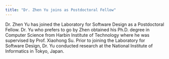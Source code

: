 ```yaml
---
title: "Dr. Zhen Yu joins as Postdoctoral Fellow"
---
```


Dr. Zhen Yu has joined the Laboratory for Software Design as a Postdoctoral Fellow.
Dr. Yu who prefers to go by Zhen obtained his Ph.D. degree in Computer Science from
Harbin Institute of Technology where he was supervised by Prof. Xiaohong Su. 
Prior to joining the Laboratory for Software Design, Dr. Yu conducted research at 
the National Institute of Informatics in Tokyo, Japan.
